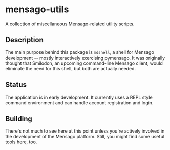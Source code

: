 # mensago-utils

A collection of miscellaneous Mensago-related utility scripts.

## Description

The main purpose behind this package is `mdshell`, a shell for Mensago development -- mostly interactively exercising pymensago. It was originally thought that Smilodon, an upcoming command-line Mensago client, would eliminate the need for this shell, but both are actually needed.

## Status

The application is in early development. It currently uses a REPL style command environment and can handle account registration and login. 

## Building

There's not much to see here at this point unless you're actively involved in the development of the Mensago platform. Still, you might find some useful tools here, too.
